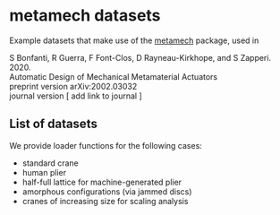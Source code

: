 # metamech datasets
Example datasets that make use of the [metamech](https://github.com/ComplexityBiosystems/metamech) package, used in 

S Bonfanti, R Guerra, F Font-Clos, D Rayneau-Kirkhope, and S Zapperi. 2020.  
Automatic Design of Mechanical Metamaterial Actuators  
preprint version arXiv:2002.03032  
journal version [ add link to journal  ]

## List of datasets
We provide loader functions for the following cases:
+ standard crane
+ human plier
+ half-full lattice for machine-generated plier
+ amorphous configurations (via jammed discs)
+ cranes of increasing size for scaling analysis

